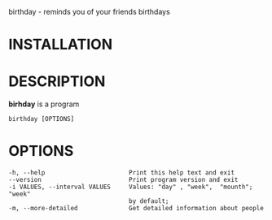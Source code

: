 
birthday - reminds you of your friends birthdays


# INSTALLATION

# DESCRIPTION
**birhday** is a program

    birthday [OPTIONS]

# OPTIONS
    -h, --help                       Print this help text and exit
    --version                        Print program version and exit
    -i VALUES, --interval VALUES	 Values: "day" , "week",  "mounth"; "week"
    								 by default;
    -m, --more-detailed				 Get detailed information about people


